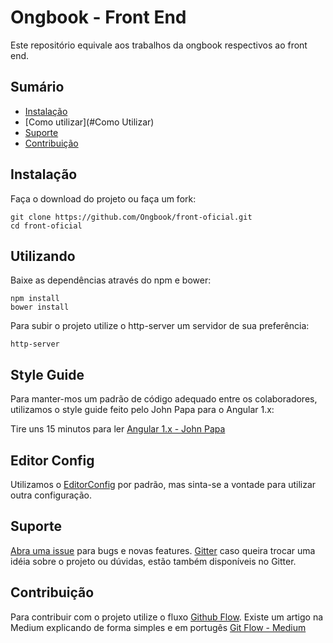 # Ongbook - Front End

Este repositório equivale aos trabalhos da ongbook respectivos ao front end.

## Sumário

- [Instalação](#Instalação)
- [Como utilizar](#Como Utilizar)
- [Suporte](#Suporte)
- [Contribuição](#Contribuição)

## Instalação

Faça o download do projeto ou faça um fork:

```
git clone https://github.com/Ongbook/front-oficial.git
cd front-oficial
```

## Utilizando

Baixe as dependências através do npm e bower:

```
npm install
bower install
```
Para subir o projeto utilize o http-server um servidor de sua preferência:

```
http-server
```

## Style Guide

Para manter-mos um padrão de código adequado entre os colaboradores, utilizamos
o style guide feito pelo John Papa para o Angular 1.x:

Tire uns 15 minutos para ler [Angular 1.x - John Papa](https://github.com/johnpapa/angular-styleguide/blob/master/a1/README.md#modules)

## Editor Config

Utilizamos o [EditorConfig](http://editorconfig.org) por padrão, mas sinta-se a vontade
para utilizar outra configuração.

## Suporte

[Abra uma issue](https://github.com/ongbook/front-oficial/issues) para bugs e novas features.
[Gitter](https://gitter.im/Ongbook) caso queira trocar uma idéia sobre o projeto ou dúvidas,
estão também disponíveis no Gitter.

## Contribuição

Para contribuir com o projeto utilize o fluxo [Github Flow](https://guides.github.com/introduction/flow/).
Existe um artigo na Medium explicando de forma simples e em portugês [Git Flow - Medium](https://medium.com/trainingcenter/git-da-necessidade-a-automa%C3%A7%C3%A3o-de-sua-release-parte-1-a9d697e8f9ee)
